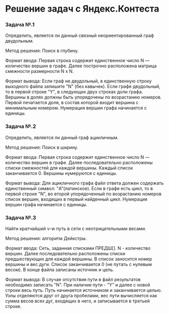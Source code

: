 # Решение задач с Яндекс.Контеста


### Задача №.1

Определить, является ли данный связный неориентированный граф двудольным.

Метод решения: Поиск в глубину.

Формат ввода: Первая строка содержит единственное число N — количество вершин в графе. Далее построчно расположена матрица смежности размерности N x N.

Формат вывода: Если граф не двудольный, в единственную строку выходного файла запишите "N" (без кавычек). Если графе двудольный, то в первой строке "Y", в следующих двух строках доли графа. Вершины в долях должны быть упорядочены по возрастанию номеров. Первой печатается доля, в состав которой входит вершина с минимальным номером. Нумерация вершин графа начинается с единицы.


### Задача №.2

Определить, является ли данный граф ацикличным.

Метод решения: Поиск в ширину.

Формат ввода: Первая строка содержит единственное число N — количество вершин в графе. Далее последовательно расположены списки смежностей для каждой вершины. Каждый список заканчивается 0. Вершины нумеруются с единицы.

Формат вывода: Для ацикличного графа файл ответа должен содержать единственный символ: "A"(латинское). Если в графе есть цикл, то в первой строке "N", во второй упорядоченный по возрастанию номеров список вершин, входящих в первый найденный цикл. Нумерация вершин графа начинается с единицы.


### Задача №.3

Найти кратчайший v-w путь в сети с неотрицательными весами.

Метод решения: алгоритм Дейкстры.

Формат ввода: Сеть, заданная списками ПРЕДШ[]. N - количество вершин. Далее последовательно расположены списки предшествующих для каждой вершины. В список заносится номер вершины и вес дуги. Список заканчивается 0 (не путать с нулевым весом). В конце файла записаны источник и цель.

Формат вывода: В случае отсутствия пути в файл результатов необходимо записать "N". При наличии пути - "Y" и далее с новой строки весь путь. Путь начинается источником и заканчивается целью. Узлы отделяются друг от друга пробелами, вес пути вычисляется как сумма весов всех дуг, входящих в него, и записывается в третьей строке.
